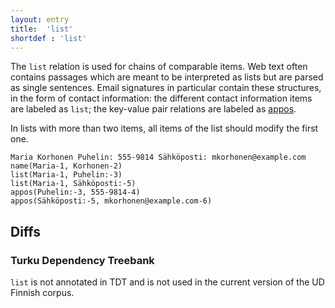 ```yaml
---
layout: entry
title:  'list'
shortdef : 'list'
---
```


The `list` relation is used for chains of comparable items.
Web text often contains passages which are meant to be interpreted
as lists but are parsed as single sentences. Email signatures in
particular contain these structures, in the form of contact
information: the different contact information items are labeled
as `list`; the key-value pair relations are labeled as [appos]().

In lists with more than two items, all items of the list should
modify the first one.

~~~ sdparse
Maria Korhonen Puhelin: 555-9814 Sähköposti: mkorhonen@example.com
name(Maria-1, Korhonen-2)
list(Maria-1, Puhelin:-3)
list(Maria-1, Sähköposti:-5)
appos(Puhelin:-3, 555-9814-4)
appos(Sähköposti:-5, mkorhonen@example.com-6)
~~~

## Diffs

### Turku Dependency Treebank

`list` is not annotated in TDT and is not used in
the current version of the UD Finnish corpus.
